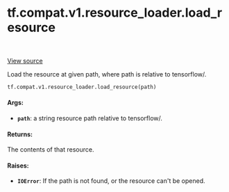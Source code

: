 <div itemscope itemtype="http://developers.google.com/ReferenceObject">
<meta itemprop="name" content="tf.compat.v1.resource_loader.load_resource" />
<meta itemprop="path" content="Stable" />
</div>

# tf.compat.v1.resource_loader.load_resource

<!-- Insert buttons -->

<table class="tfo-notebook-buttons tfo-api" align="left">
</table>

<a target="_blank" href="/code/stable/tensorflow/python/platform/resource_loader.py">View source</a>



<!-- Start diff -->
Load the resource at given path, where path is relative to tensorflow/.

``` python
tf.compat.v1.resource_loader.load_resource(path)
```



<!-- Placeholder for "Used in" -->


#### Args:


* <b>`path`</b>: a string resource path relative to tensorflow/.


#### Returns:

The contents of that resource.



#### Raises:


* <b>`IOError`</b>: If the path is not found, or the resource can't be opened.